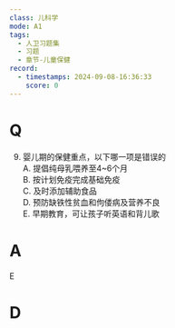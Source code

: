 ```yaml
---
class: 儿科学
mode: A1
tags:
  - 人卫习题集
  - 习题
  - 章节-儿童保健
record:
  - timestamps: 2024-09-08-16:36:33
    score: 0
---
```


# Q
9. 婴儿期的保健重点，以下哪一项是错误的  
A. 提倡纯母乳喂养至4~6个月  
B. 按计划免疫完成基础免疫  
C. 及时添加辅助食品  
D. 预防缺铁性贫血和佝偻病及营养不良  
E. 早期教育，可让孩子听英语和背儿歌  
# A
E
# D

